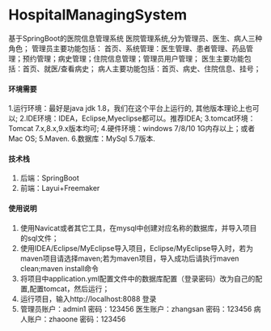 # HospitalManagingSystem
基于SpringBoot的医院信息管理系统
医院管理系统,分为管理员、医生、病人三种角色；
管理员主要功能包括：
首页、系统管理：医生管理、患者管理、药品管理；预约管理；病史管理；住院信息管理；管理员用户管理；
医生主要功能包括：首页、就医/查看病史；
病人主要功能包括：首页、病史、住院信息、挂号；


#### 环境需要
1.运行环境：最好是java jdk 1.8，我们在这个平台上运行的, 其他版本理论上也可以;
2.IDE环境：IDEA，Eclipse,Myeclipse都可以。推荐IDEA;
3.tomcat环境：Tomcat 7.x,8.x,9.x版本均可;
4.硬件环境：windows 7/8/10 1G内存以上；或者 Mac OS;
5.Maven. 
6.数据库：MySql 5.7版本.

#### 技术栈
1. 后端：SpringBoot
2. 前端：Layui+Freemaker

  
#### 使用说明
1. 使用Navicat或者其它工具，在mysql中创建对应名称的数据库，并导入项目的sql文件；
2. 使用IDEA/Eclipse/MyEclipse导入项目，Eclipse/MyEclipse导入时，若为maven项目请选择maven;若为maven项目，导入成功后请执行maven clean;maven install命令
3. 将项目中application.yml配置文件中的数据库配置（登录密码）改为自己的配置,配置tomcat，然后运行；
4. 运行项目，输入http://localhost:8088 登录
5. 管理员账户：admin1  密码：123456
医生账户：zhangsan 密码：123456
病人账户：zhaoone 密码：123456
